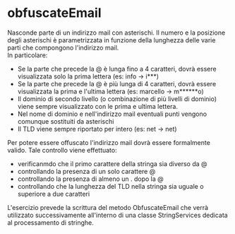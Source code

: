 # obfuscateEmail
Nasconde parte di un indirizzo mail con asterischi. Il numero e la posizione degli asterischi è parametrizzata in funzione della lunghezza delle varie parti che compongono l'indirizzo mail.  
In particolare:
+ Se la parte che precede la @ è lunga fino a 4 caratteri, dovrà essere visualizzata solo la prima lettera (es: info -> i***)
+ Se la parte che precede la @ è più lunga di 4 caratteri, dovrà essere visualizzata la prima e l'ultima lettera (es: marcello -> m******o)
+ Il dominio di secondo livello (o combinazione di più livelli di dominio) viene sempre visualizzato con le prima e ultima lettera.
+ Nel nome di dominio e nell'indirizzo mail eventuali punti vengono comunque sostituiti da asterischi
+ Il TLD viene sempre riportato per intero (es: net -> net)

Per potere essere offuscato l'indirizzo mail dovrà essere formalmente valido. 
Tale controllo viene effettuato:
+ verificanmdo che il primo carattere della stringa sia diverso da @ 
+ controllando la presenza di un solo carattere @ 
+ controllando la presenza di almeno un . dopo la @
+ controllando che la lunghezza del TLD nella stringa sia uguale o superiore a due caratteri

L'esercizio prevede la scrittura del metodo ObfuscateEmail che verrà utilizzato successivamente all'interno di una classe StringServices dedicata al processamento di stringhe.
